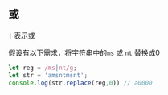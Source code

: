 ## 或

`|` 表示或

假设有以下需求，将字符串中的`ms` 或 `nt` 替换成0

```javascript
let reg = /ms|nt/g;
let str = 'amsntmsnt';
console.log(str.replace(reg,0))	// a0000
```
